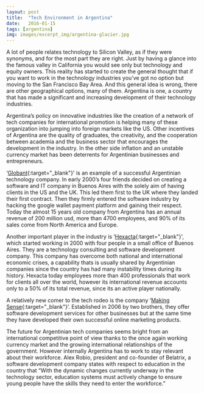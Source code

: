 ```yaml
---
layout: post
title:  "Tech Environment in Argentina"
date:   2016-01-15
tags: [argentina]
img: images/excerpt_img/argentina-glacier.jpg
---
```

A lot of people relates technology to Silicon Valley, as if they were synonyms, and for the most part they are right. Just by having a glance into the famous valley in California you would see only but technology and equity owners. This reality has started to create the general thought that if you want to work in the technology industries you’ve got no option but moving to the San Francisco Bay Area. And this general idea is wrong, there are other geographical options, many of them. Argentina is one, a country that has made a significant and increasing development of their technology industries.

Argentina’s policy on innovative industries like the creation of a network of tech companies for international promotion is helping many of these organization into jumping into foreign markets like the US. Other incentives of Argentina are the quality of graduates, the creativity, and the cooperation between academia and the business sector that encourages the development in the industry. In the other side inflation and an unstable currency market has been deterrents for Argentinian businesses and entrepreneurs.

‘[Globant](https://www.globant.com/){:target="_blank"}' is an example of a successful Argentinian technology company. In early 2000’s four friends decided on creating a software and IT company in Buenos Aires with the solely aim of having clients in the US and the UK. This led them first to the UK where they landed their first contract. Then they firmly entered the software industry by hacking the google wallet payment platform and gaining their respect. Today the almost 15 years old company from Argentina has an annual revenue of 200 million usd, more than 4700 employees, and 90% of its sales come from North America and Europe.

Another important player in the industry is ‘[Hexacta](http://www.hexacta.com/){:target="_blank"}', which started working in 2000 with four people in a small office of Buenos Aires. They are a technology consulting and software development company. This company has overcome both national and international economic crises, a capability thats is usually shared by Argentinian companies since the country has had many instability times during its history. Hexacta today employees more than 400 professionals that work for clients all over the world, however its international revenue accounts only to a 50% of its total revenue, since its an active player nationally.

A relatively new comer to the tech rodeo is the company ‘[Making Sense](http://makingsense.com/){:target="_blank"}’. Established in 2006 by two brothers, they offer software development services for other businesses but at the same time they have developed their own successful online marketing products.

The future for Argentinian tech companies seems bright from an international competitive point of view thanks to the once again working currency market and the growing international relationships of the government. However internally Argentina has to work to stay relevant about their workforce. Alex Robio, president and co-founder of Belatrix, a software development company states with respect to education in the country that “With the dynamic changes currently underway in the technology sector, education systems must actively change to ensure young people have the skills they need to enter the workforce.”
